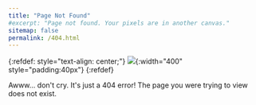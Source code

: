 ```yaml
---
title: "Page Not Found"
#excerpt: "Page not found. Your pixels are in another canvas."
sitemap: false
permalink: /404.html
---
```




{:refdef: style="text-align: center;"}
![](/images/cry.png){:width="400" style="padding:40px"}
{:refdef}

Awww... don't cry. It's just a 404 error! The page you were trying to view does not exist.

<script type="text/javascript">
  var GOOG_FIXURL_LANG = 'en';
  var GOOG_FIXURL_SITE = '{{ site.url }}'
</script>
<script type="text/javascript"
  src="//linkhelp.clients.google.com/tbproxy/lh/wm/fixurl.js">
</script>
